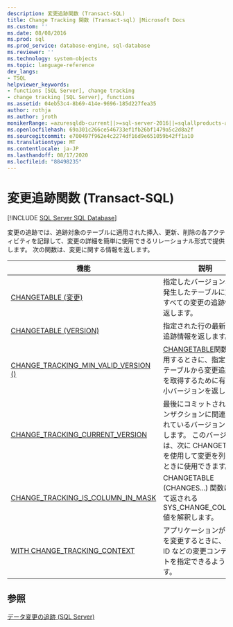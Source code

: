 ```yaml
---
description: 変更追跡関数 (Transact-SQL)
title: Change Tracking 関数 (Transact-sql) |Microsoft Docs
ms.custom: ''
ms.date: 08/08/2016
ms.prod: sql
ms.prod_service: database-engine, sql-database
ms.reviewer: ''
ms.technology: system-objects
ms.topic: language-reference
dev_langs:
- TSQL
helpviewer_keywords:
- functions [SQL Server], change tracking
- change tracking [SQL Server], functions
ms.assetid: 04eb53c4-8b69-414e-9696-185d227fea35
author: rothja
ms.author: jroth
monikerRange: =azuresqldb-current||>=sql-server-2016||=sqlallproducts-allversions||>=sql-server-linux-2017||=azuresqldb-mi-current
ms.openlocfilehash: 69a301c266ce546733ef1fb26bf1479a5c2d8a2f
ms.sourcegitcommit: e700497f962e4c2274df16d9e651059b42ff1a10
ms.translationtype: MT
ms.contentlocale: ja-JP
ms.lasthandoff: 08/17/2020
ms.locfileid: "88498235"
---
```

# <a name="change-tracking-functions-transact-sql"></a>変更追跡関数 (Transact-SQL)
[!INCLUDE [SQL Server SQL Database](../../includes/applies-to-version/sql-asdb.md)]

  変更の追跡では、追跡対象のテーブルに適用された挿入、更新、削除の各アクティビティを記録して、変更の詳細を簡単に使用できるリレーショナル形式で提供します。 次の関数は、変更に関する情報を返します。  
  
|機能|説明|  
|--------------|-----------------|  
|[CHANGETABLE (変更)](../../relational-databases/system-functions/changetable-transact-sql.md)|指定したバージョン以降に発生したテーブルに対するすべての変更の追跡情報を返します。|  
|[CHANGETABLE (VERSION)](../../relational-databases/system-functions/changetable-transact-sql.md)|指定された行の最新の変更追跡情報を返します。|  
|[CHANGE_TRACKING_MIN_VALID_VERSION ()](../../relational-databases/system-functions/change-tracking-min-valid-version-transact-sql.md)|[CHANGETABLE](../../relational-databases/system-functions/changetable-transact-sql.md)関数を使用するときに、指定されたテーブルから変更追跡情報を取得するために有効な最小バージョンを返します。|  
|[CHANGE_TRACKING_CURRENT_VERSION](../../relational-databases/system-functions/change-tracking-current-version-transact-sql.md)|最後にコミットされたトランザクションに関連付けられているバージョンを取得します。 このバージョンは、次に CHANGETABLE を使用して変更を列挙するときに使用できます。|  
|[CHANGE_TRACKING_IS_COLUMN_IN_MASK](../../relational-databases/system-functions/change-tracking-is-column-in-mask-transact-sql.md)|CHANGETABLE (CHANGES...) 関数によって返される SYS_CHANGE_COLUMNS 値を解釈します。|  
|[WITH CHANGE_TRACKING_CONTEXT](../../relational-databases/system-functions/with-change-tracking-context-transact-sql.md)|アプリケーションがデータを変更するときに、発信元 ID などの変更コンテキストを指定できるようにします。|  
  
## <a name="see-also"></a>参照  
 [データ変更の追跡 &#40;SQL Server&#41;](../../relational-databases/track-changes/track-data-changes-sql-server.md)  
  
  
